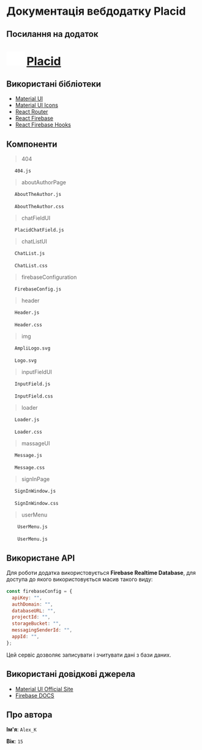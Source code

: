 # Документація вебдодатку Placid

## Посилання на додаток

### <img src="./src/components/img/Logo.svg" title="Logo" alt="Logo" height="36px" style="padding-top: 10px"/> <a style="font-size: 30px" href="https://placid.live">Placid</a>

## Використані бібліотеки

- [Material UI](https://mui.com/material-ui/)
- [Material UI Icons](https://mui.com/material-ui/material-icons/)
- [React Router ](https://www.npmjs.com/package/react-router)
- [React Firebase](https://www.npmjs.com/package/react-firebase)
- [React Firebase Hooks](https://www.npmjs.com/package/react-firebase-hooks)

## Компоненти

> 404

       404.js

> aboutAuthorPage

       AboutTheAuthor.js

       AboutTheAuthor.css

> chatFieldUI

       PlacidChatField.js

> chatListUI

       ChatList.js

       ChatList.css

> firebaseConfiguration

       FirebaseConfig.js

> header

       Header.js

       Header.css

> img

       AmpliLogo.svg

       Logo.svg

> inputFieldUI

       InputField.js

       InputField.css

> loader

       Loader.js

       Loader.css

> massageUI

       Message.js

       Message.css

> signInPage

       SignInWindow.js

       SignInWindow.css

> userMenu

        UserMenu.js

        UserMenu.js

## Використане API

Для роботи додатка використовується **Firebase Realtime Database**, для доступа до якого використовується масив такого виду:

```js
const firebaseConfig = {
  apiKey: "",
  authDomain: "",
  databaseURL: "",
  projectId: "",
  storageBucket: "",
  messagingSenderId: "",
  appId: "",
};
```

Цей сервіс дозволяє записувати і зчитувати дані з бази даних.

## Використані довідкові джерела

- [Material UI Official Site](https://mui.com/material-ui/)
- [Firebase DOCS](https://firebase.google.com/docs/build)

## Про автора

**Ім'я**: `Alex_K`

**Вік**: `15`
